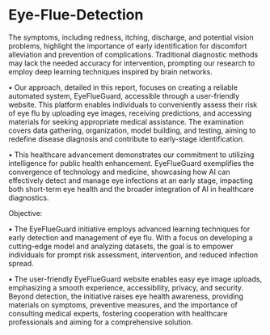 # Eye-Flue-Detection
The symptoms, including redness, itching, discharge, and potential vision problems, highlight the importance of early
identification for discomfort alleviation and prevention of complications. Traditional diagnostic methods may lack the
needed accuracy for intervention, prompting our research to employ deep learning techniques inspired by brain networks.

• Our approach, detailed in this report, focuses on creating a reliable automated system, EyeFlueGuard, accessible through a
user-friendly website. This platform enables individuals to conveniently assess their risk of eye flu by uploading eye
images, receiving predictions, and accessing materials for seeking appropriate medical assistance. The examination covers
data gathering, organization, model building, and testing, aiming to redefine disease diagnosis and contribute to early-stage
identification.

• This healthcare advancement demonstrates our commitment to utilizing intelligence for public health enhancement.
EyeFlueGuard exemplifies the convergence of technology and medicine, showcasing how AI can effectively detect and
manage eye infections at an early stage, impacting both short-term eye health and the broader integration of AI in
healthcare diagnostics.

Objective:

• The EyeFlueGuard initiative employs advanced learning techniques for early detection and management of eye flu.
With a focus on developing a cutting-edge model and analyzing datasets, the goal is to empower individuals for prompt
risk assessment, intervention, and reduced infection spread.

• The user-friendly EyeFlueGuard website enables easy eye image uploads, emphasizing a smooth experience,
accessibility, privacy, and security. Beyond detection, the initiative raises eye health awareness, providing materials on
symptoms, preventive measures, and the importance of consulting medical experts, fostering cooperation with
healthcare professionals and aiming for a comprehensive solution.
